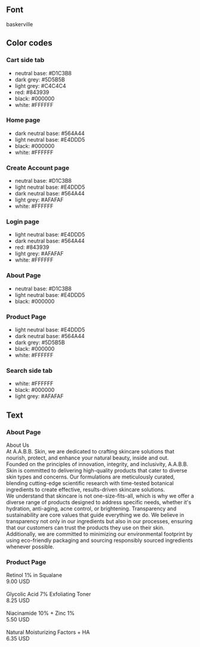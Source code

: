 ## Font 
baskerville 

## Color codes 

### Cart side tab 
- neutral base: #D1C3B8
- dark grey: #5D5B5B
- light grey: #C4C4C4
- red: #843939
- black: #000000
- white: #FFFFFF

### Home page 
- dark neutral base: #564A44
- light neutral base: #E4DDD5
- black: #000000
- white: #FFFFFF

### Create Account page 
- neutral base: #D1C3B8
- light neutral base: #E4DDD5
- dark neutral base: #564A44
- light grey: #AFAFAF
- white: #FFFFFF

### Login page 
- light neutral base: #E4DDD5
- dark neutral base: #564A44
- red: #843939
- light grey: #AFAFAF
- white: #FFFFFF

### About Page 
- neutral base: #D1C3B8
- light neutral base: #E4DDD5
- black: #000000

### Product Page
- light neutral base: #E4DDD5
- dark neutral base: #564A44
- dark grey: #5D5B5B
- black: #000000
- white: #FFFFFF

### Search side tab
- white: #FFFFFF
- black: #000000
- light grey: #AFAFAF

## Text 

### About Page 
About Us \
At A.A.B.B. Skin, we are dedicated to crafting skincare solutions that nourish, protect, and enhance your natural beauty, inside and out. \
Founded on the principles of innovation, integrity, and inclusivity, A.A.B.B. Skin is committed to delivering high-quality products that cater to diverse skin types and concerns. Our formulations are meticulously curated, blending cutting-edge scientific research with time-tested botanical ingredients to create effective, results-driven skincare solutions. \
We understand that skincare is not one-size-fits-all, which is why we offer a diverse range of products designed to address specific needs, whether it's hydration, anti-aging, acne control, or brightening.
Transparency and sustainability are core values that guide everything we do. We believe in transparency not only in our ingredients but also in our processes, ensuring that our customers can trust the products they use on their skin. Additionally, we are committed to minimizing our environmental footprint by using eco-friendly packaging and sourcing responsibly sourced ingredients whenever possible.

### Product Page
Retinol 1% in Squalane\
9.00 USD\
\
Glycolic Acid 7% Exfoliating 
Toner\
8.25 USD\
\
Niacinamide 10% + Zinc 1%\
5.50 USD\
\
Natural Moisturizing Factors + 
HA\
6.35 USD

